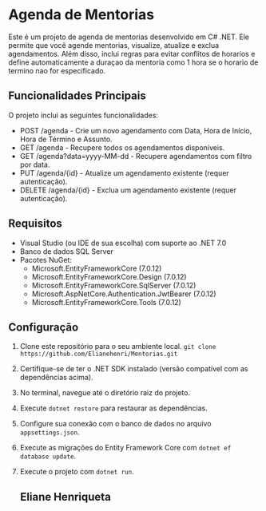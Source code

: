 # Agenda de Mentorias

Este é um projeto de agenda de mentorias desenvolvido em C# .NET. 
Ele permite que você agende mentorias, visualize, atualize e exclua agendamentos. 
Além disso, inclui regras para evitar conflitos de horarios e define automaticamente 
a duraçao da mentoria como 1 hora se o horario de termino nao for especificado.

## Funcionalidades Principais
O projeto inclui as seguintes funcionalidades:

- POST /agenda - Crie um novo agendamento com Data, Hora de Início, Hora de Término e Assunto.
- GET /agenda - Recupere todos os agendamentos disponíveis.
- GET /agenda?data=yyyy-MM-dd - Recupere agendamentos com filtro por data.
- PUT /agenda/{id} - Atualize um agendamento existente (requer autenticação).
- DELETE /agenda/{id} - Exclua um agendamento existente (requer autenticação).

## Requisitos

- Visual Studio (ou IDE de sua escolha) com suporte ao .NET 7.0
- Banco de dados SQL Server
- Pacotes NuGet:
  - Microsoft.EntityFrameworkCore (7.0.12)
  - Microsoft.EntityFrameworkCore.Design (7.0.12)
  - Microsoft.EntityFrameworkCore.SqlServer (7.0.12)
  - Microsoft.AspNetCore.Authentication.JwtBearer (7.0.12)
  - Microsoft.EntityFrameworkCore.Tools (7.0.12)

 ## Configuração
1. Clone este repositório para o seu ambiente local.
   ``` git clone https://github.com/Elianehenri/Mentorias.git ```
2. Certifique-se de ter o .NET SDK instalado (versão compatível com as dependências acima).
3. No terminal, navegue até o diretório raiz do projeto.
4. Execute `dotnet restore` para restaurar as dependências.
5. Configure sua conexão com o banco de dados no arquivo `appsettings.json`.
6. Execute as migrações do Entity Framework Core com `dotnet ef database update`.
7. Execute o projeto com `dotnet run`.

   ## Eliane Henriqueta

